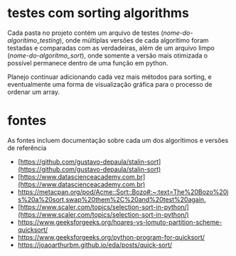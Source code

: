 # testes com sorting algorithms
Cada pasta no projeto contém um arquivo de testes (*nome-do-algorítimo_testing*), onde múltiplas versões de cada algorítimo foram testadas e comparadas com as verdadeiras, além de um arquivo limpo (*nome-do-algorítmo_sort*), onde somente a versão mais otimizada o possível permanece dentro de uma função em python.  

Planejo continuar adicionando cada vez mais métodos para sorting, e eventualmente uma forma de visualização gráfica para o processo de ordenar um array.  

# fontes
As fontes incluem documentação sobre cada um dos algorítimos e versões de referência  
- [https://github.com/gustavo-depaula/stalin-sort](https://github.com/gustavo-depaula/stalin-sort)
- [https://www.datascienceacademy.com.br](https://www.datascienceacademy.com.br)  
- [https://metacpan.org/pod/Acme::Sort::Bozo#:~:text=The%20Bozo%20is%20a%20sort,swap%20them%2C%20and%20test%20again.
](https://metacpan.org/pod/Acme::Sort::Bozo#:~:text=The%20Bozo%20is%20a%20sort,swap%20them%2C%20and%20test%20again.)  
- [https://www.scaler.com/topics/selection-sort-in-python/](https://www.scaler.com/topics/selection-sort-in-python/)  
- https://www.geeksforgeeks.org/hoares-vs-lomuto-partition-scheme-quicksort/  
- https://www.geeksforgeeks.org/python-program-for-quicksort/  
- https://joaoarthurbm.github.io/eda/posts/quick-sort/  
